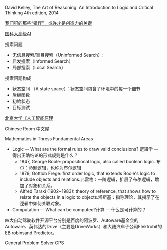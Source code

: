 
 David Kelley, The Art of Reasoning: An Introduction to Logic and Critical Thinking 4th edition, 2014

[我们犯的那些“错误”，或许才是创造力的关键](https://www.huxiu.com/article/782841.html)

[国科大高级AI](https://www.bilibili.com/video/BV17y4y1U7wW/?spm_id_from=333.788.recommend_more_video.0)



搜索问题
* 无信息搜索/盲目搜索（Uninformed Search）:
* 启发搜索（Informed Search）
* 局部搜索（Local Search）

搜索问题构成
* 状态空间 （A state space）：状态空间包含了环境中的每一个细节
* 后继函数
* 初始状态
* 目标测试

[北京大学《人工智能原理](https://www.bilibili.com/video/BV154411874o?p=2)


Chinese Room 中文屋

Mathematics in Thress Fundamental Areas
* Logic -- What are the formal rules to draw valid conclusions? 逻辑学 -- 得出正确结论的形式规则是什么？
  * 1847, George Boole: propositional logic, also called boolean logic. 布尔：命题逻辑，也称为布尔逻辑
  * 1879, Gottlob Frege: first order logic, that extends Boole's logic to include objects and relations.弗雷格：一阶逻辑，扩展了布尔逻辑，增加了对象和关系。
  * Alfred Tarski (1902~1983): theory of reference, that shows how to relate the objects in a logic to objects.塔斯基：指称理论，其揭示了在逻辑中如何关联对象。
* Computation -- What can be computed?计算 -- 什么是可计算的？


四大自动驾驶软件开源平台分别是百度的阿波罗、Autoware基金会的Autoware、英伟达的Drive（主要是DriveWorks）和大陆汽车子公司Elektrobit的EB robinsand Predictor。


General Problem Solver GPS